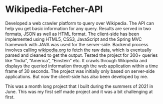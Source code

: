 # Wikipedia-Fetcher-API
Developed a web crawler platform to query over Wikipedia. The API can help you get basic information for any query. Results are served in two formats, JSON as well as HTML format. The client-side has been implemented using HTML5, CSS3, JavaScript and the Spring MVC framework with JAVA was used for the server-side. Backend process involves calling [wikipedia.org](https://www.wikipedia.org/) to fetch the raw data, which is eventually parsed and cleaned to get the output. Tested the project for 300+ queries like “India”, “America”, “Einstein” etc. It crawls through Wikipedia and displays the queried information through the web application within a time frame of 30 seconds. The project was initially only based on server-side applications. But now the client-side has also been developed by me.

This was a month long project that I built during the summers of 2021 in June. This was my first self made project and it was a bit challenging at first.

